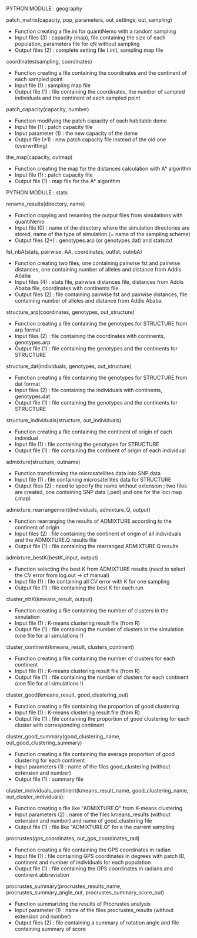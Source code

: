 PYTHON MODULE : geography

patch_matrix(capacity, pop, parameters, out_settings, out_sampling)
- Function creating a file.ini for quantiNemo with a random sampling
- Input files (3) : capacity (map), file containing the size of each population, parameters file for qN without sampling
- Output files (2) : complete setting file (.ini), sampling map file

coordinates(sampling, coordinates)
- Function creating a file containing the coordinates and the continent of each sampled point
- Input file (1) : sampling map file
- Output file (1) : file containing the coordinates, the number of sampled individuals and the continent of each sampled point

patch_capacity(capacity, number)
- Function modifying the patch capacity of each habitable deme
- Input file (1) : patch capacity file
- Input parameter (1) : the new capacity of the deme
- Output file (*1) : new patch capacity file instead of the old one (overwritting) 

the_map(capacity, outmap)
- Function creating the map for the distances calculation with A* algorithm
- Input file (1) : patch capacity file
- Output file (1) : map file for the A* algorithm 


PYTHON MODULE : stats

rename_results(directory, name)
- Function copying and renaming the output files from simulations with quantiNemo
- Input file (0) : name of the directory where the simulation directories are stored, name of the type of simulation (= name of the sampling scheme)
- Output files (2+) : genotypes.arp (or genotypes.dat) and stats.txt

fst_nbA(stats, pairwise, AA, coordinates, outfst, outnbA)
- Function creating two files, one containing pairwise fst and pairwise distances, one containing number of alleles and distance from Addis Ababa
- Input files (4) : stats file, pairwise distances file, distances from Addis Ababa file, coordinates with continents file
- Output files (2) : file containing pairwise fst and pairwise distances, file containing number of alleles and distance from Addis Ababa

structure_arp(coordinates, genotypes, out_structure)
- Function creating a file containing the genotypes for STRUCTURE from arp format
- Input files (2) : file containing the coordinates with continents, genotypes.arp
- Output file (1) : file containing the genotypes and the continents for STRUCTURE

structure_dat(individuals, genotypes, out_structure)
- Function creating a file containing the genotypes for STRUCTURE from dat format
- Input files (2) : file containing the individuals with continents, genotypes.dat
- Output file (1) : file containing the genotypes and the continents for STRUCTURE	

structure_individuals(structure, out_individuals)
- Function creating a file containing the continent of origin of each individual
- Input file (1) : file containing the genotypes for STRUCTURE
- Output file (1) : file containing the continent of origin of each individual

admixture(structure, outname)
- Function transforming the microsatellites data into SNP data
- Input file (1) : file containing microsatellites data for STRUCTURE
- Output files (2) : need to specify the name without extension ; two files are created, one containing SNP data (.ped) and one for the loci map (.map)

admixture_rearrangement(individuals, admixture_Q, output)
- Function rearranging the results of ADMIXTURE according to the continent of origin
- Input files (2) : file containing the continent of origin of all individuals and the ADMIXTURE.Q results file
- Output file (1) : file containing the rearranged ADMIXTURE.Q results
 
admixture_bestK(bestK_input, output)
- Function selecting the best K from ADMIXTURE results (need to select the CV error from log.out -> cf manual)
- Input file (1) : file containing all CV error with K for one sampling
- Output file (1) : file containing the best K for each run

cluster_nbK(kmeans_result, output)
- Function creating a file containing the number of clusters in the simulation
- Input file (1) : K-means clustering result file (from R)
- Output file (1) : file containing the number of clusters in the simulation (one file for all simulations !)

cluster_continent(kmeans_result, clusters_continent)
- Function creating a file containing the number of clusters for each continent 
- Input file (1) : K-means clustering result file (from R)
- Output file (1) : file containing the number of clusters for each continent (one file for all simulations !)

cluster_good(kmeans_result, good_clustering_out)
- Function creating a file containing the proportion of good clustering 
- Input file (1) : K-means clustering result file (from R)
- Output file (1) : file containing the proportion of good clustering for each cluster with corresponding continent

cluster_good_summary(good_clustering_name, out_good_clustering_summary)
- Function creating a file containing the average proportion of good clustering for each continent
- Input parameters (1) : name of the files good_clustering (without extension and number)
- Output file (1) : summary file

cluster_individuals_continent(kmeans_result_name, good_clustering_name, out_cluster_individuals):
- Function creating a file like "ADMIXTURE.Q" from K-means clustering
- Input parameters (2) : name of the files kmeans_results (without extension and number) and name of good_clustering file
- Output file (1) : file like "ADMIXTURE.Q" for a the current sampling

procrustes(gps_coordinates, out_gps_coordinates_rad)
- Function creating a file containing the GPS coordinates in radian
- Input file (1) : file containing GPS coordinates in degrees with patch ID, continent and number of individuals for each population
- Output file (1) : file containing the GPS coordinates in radians and continent abbreviation

procrustes_summary(procrustes_results_name, procrustes_summary_angle_out, procrustes_summary_score_out)
- Function summarizing the results of Procrustes analysis
- Input parameter (1) : name of the files procrustes_results (without extension and number)
- Output files (2) : file containing a summary of rotation angle and file containing summary of score 



